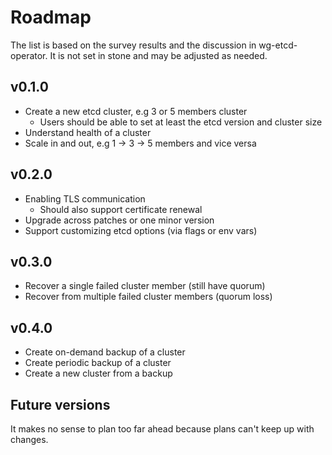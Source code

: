 # Roadmap

The list is based on the survey results and the discussion in wg-etcd-operator. It is not set in stone and may be adjusted as needed.

## v0.1.0
- Create a new etcd cluster, e.g 3 or 5 members cluster
  - Users should be able to set at least the etcd version and cluster size
- Understand health of a cluster
- Scale in and out, e.g 1 -> 3 -> 5 members and vice versa

## v0.2.0
- Enabling TLS communication
  - Should also support certificate renewal
- Upgrade across patches or one minor version
- Support customizing etcd options (via flags or env vars)

## v0.3.0
- Recover a single failed cluster member (still have quorum)
- Recover from multiple failed cluster members (quorum loss)

## v0.4.0
- Create on-demand backup of a cluster
- Create periodic backup of a cluster
- Create a new cluster from a backup

## Future versions
It makes no sense to plan too far ahead because plans can't keep up with changes.
